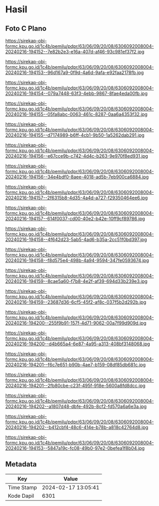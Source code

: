 # Hasil

## Foto C Plano

https://sirekap-obj-formc.kpu.go.id/1c4b/pemilu/pdpr/63/06/09/20/08/6306092008004-20240216-194152--7e82b2e3-e16a-407d-af46-93c981ef37f2.jpg

https://sirekap-obj-formc.kpu.go.id/1c4b/pemilu/pdpr/63/06/09/20/08/6306092008004-20240216-194153--96d167a9-0f9d-4a6d-9afa-e92faa2178fb.jpg

https://sirekap-obj-formc.kpu.go.id/1c4b/pemilu/pdpr/63/06/09/20/08/6306092008004-20240216-194154--079a7448-63f3-4ebb-9867-8fae4eda00fb.jpg

https://sirekap-obj-formc.kpu.go.id/1c4b/pemilu/pdpr/63/06/09/20/08/6306092008004-20240216-194155--05fa8abc-0063-461c-8287-0aa6a4353f32.jpg

https://sirekap-obj-formc.kpu.go.id/1c4b/pemilu/pdpr/63/06/09/20/08/6306092008004-20240216-194155--d7174989-b6ff-4cb1-9b50-1a5262dab291.jpg

https://sirekap-obj-formc.kpu.go.id/1c4b/pemilu/pdpr/63/06/09/20/08/6306092008004-20240216-194156--e67cce9b-c742-4d4c-b263-9e970f8ed931.jpg

https://sirekap-obj-formc.kpu.go.id/1c4b/pemilu/pdpr/63/06/09/20/08/6306092008004-20240216-194156--34e4bdf0-8aee-4018-ad5b-7eb900ca6884.jpg

https://sirekap-obj-formc.kpu.go.id/1c4b/pemilu/pdpr/63/06/09/20/08/6306092008004-20240216-194157--2f6315b8-4d35-4a4d-a727-f29350464ee6.jpg

https://sirekap-obj-formc.kpu.go.id/1c4b/pemilu/pdpr/63/06/09/20/08/6306092008004-20240216-194157--614f0037-cd00-40e2-b42e-10ff9cf89786.jpg

https://sirekap-obj-formc.kpu.go.id/1c4b/pemilu/pdpr/63/06/09/20/08/6306092008004-20240216-194158--4f642d23-5ab5-4ad6-b35a-2cc51f0bd397.jpg

https://sirekap-obj-formc.kpu.go.id/1c4b/pemilu/pdpr/63/06/09/20/08/6306092008004-20240216-194158--f8d575e4-498b-4a94-9594-347fe0593674.jpg

https://sirekap-obj-formc.kpu.go.id/1c4b/pemilu/pdpr/63/06/09/20/08/6306092008004-20240216-194159--8cae5a60-f7b8-4e2f-af39-694d33b239e3.jpg

https://sirekap-obj-formc.kpu.go.id/1c4b/pemilu/pdpr/63/06/09/20/08/6306092008004-20240216-194159--23687d36-6cf5-45f2-af8c-037f5b2d292b.jpg

https://sirekap-obj-formc.kpu.go.id/1c4b/pemilu/pdpr/63/06/09/20/08/6306092008004-20240216-194200--255f9b91-157f-4d71-9062-00a7f99d909d.jpg

https://sirekap-obj-formc.kpu.go.id/1c4b/pemilu/pdpr/63/06/09/20/08/6306092008004-20240216-194200--d4b665a4-6e87-4a95-a313-408bf3148068.jpg

https://sirekap-obj-formc.kpu.go.id/1c4b/pemilu/pdpr/63/06/09/20/08/6306092008004-20240216-194201--f6c7e651-b90b-4ae7-b159-08df85db681c.jpg

https://sirekap-obj-formc.kpu.go.id/1c4b/pemilu/pdpr/63/06/09/20/08/6306092008004-20240216-194201--2fb80cbe-c23f-495f-918e-5600a8fd8dcc.jpg

https://sirekap-obj-formc.kpu.go.id/1c4b/pemilu/pdpr/63/06/09/20/08/6306092008004-20240216-194202--a1807d48-dbfe-492b-8cf2-fd570a6a6e3a.jpg

https://sirekap-obj-formc.kpu.go.id/1c4b/pemilu/pdpr/63/06/09/20/08/6306092008004-20240216-194202--b412cbf4-48c6-414e-b78b-a818c42764d8.jpg

https://sirekap-obj-formc.kpu.go.id/1c4b/pemilu/pdpr/63/06/09/20/08/6306092008004-20240216-194153--5847a19c-fc08-49b0-97e2-0befea1f8b04.jpg


## Metadata

| Key        | Value               |
| ---------- | ------------------- |
| Time Stamp | 2024-02-17 13:05:41 |
| Kode Dapil | 6301                |



